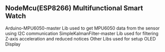 ## NodeMcu(ESP8266) Multifunctional Smart Watch

Arduino-MPU6050-master Lib used to get MPU6050 data from the sensor using I2C communication
SimpleKalmanFilter-master Lib used for filtering Z-axis acceleration and reduced notices
Other Libs used for setup OLED Display 
